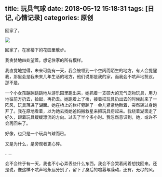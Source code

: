 title: 玩具气球
date: 2018-05-12 15:18:31
tags: [日记, 心情记录]
categories: 原创
---

回家了。

<!-- more -->

<img src="https://ws1.sinaimg.cn/large/006tKfTcgy1fr8l8cgkffj30dw0dwdre.jpg" style="display: block; margin: 0 auto; border: none">

回家了。在家楼下的花园里散步。

我贪婪地四处望着。想记住家的所有模样。

我直觉地觉得，未来可能有一天，我会被领到一个空阔而陌生的地方，有人会提醒我，那里会是我未来几年生活的地方，他们说那是我的家，而我会不吭声地抗议，那不是。

一个小女孩蹦蹦跳跳地从游乐园里跑出来，她抓着一支硕大的充气宠物玩具，用力地往前方扔去，捡起，再扔去。她跑着上了桥，接着把玩具扔出去的时候刮来了一阵风，玩具落进了湖面。她在桥上的栏杆旁趴了一会儿紧紧地瞅着，突然转过身跑开了。我在原地看着，以为她去找她爸妈搬救星来把玩具捞起来。我绕着湖面走了好久，跟着玩具缓缓漂流的方向。过去了半个多小时。我忽然意识到，她，或许不会再回来了。

好像，也只是一个玩具气球而已。

又是为什么，是旁观者更心碎。

......

会不会终于有一天，我也不小心弄丢些什么东西，我会不会哭着闹着想找回来。还是说，像这样不吭声地永远分别了，留下了身后的喧嚣与躁动，还有，无尽的风。